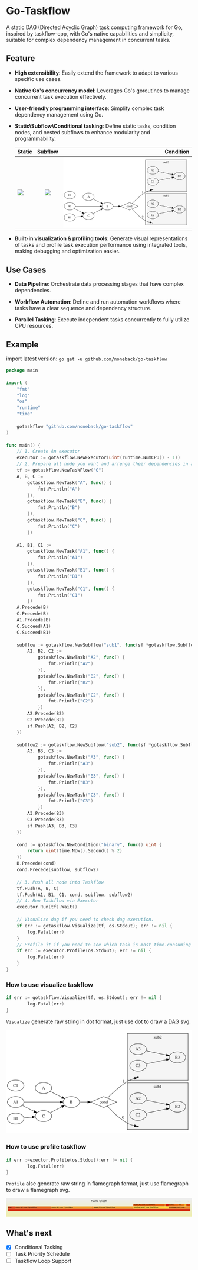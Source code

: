 # Go-Taskflow
A static DAG (Directed Acyclic Graph) task computing framework for Go, inspired by taskflow-cpp, with Go's native capabilities and simplicity, suitable for complex dependency management in concurrent tasks.

## Feature
- **High extensibility**: Easily extend the framework to adapt to various specific use cases.

- **Native Go's concurrency model**: Leverages Go's goroutines to manage concurrent task execution effectively.

- **User-friendly programming interface**: Simplify complex task dependency management using Go.

- **Static\Subflow\Conditional tasking**: Define static tasks, condition nodes, and nested subflows to enhance modularity and programmability.

	| Static | Subflow | Condition |
	|:-----------|:------------:|------------:|
	| ![](image/simple.svg)     |   ![](image/subflow.svg)   |      ![](image/condition.svg) |

- **Built-in visualization & profiling tools**: Generate visual representations of tasks and profile task execution performance using integrated tools, making debugging and optimization easier.

## Use Cases

- **Data Pipeline**: Orchestrate data processing stages that have complex dependencies.

- **Workflow Automation**: Define and run automation workflows where tasks have a clear sequence and dependency structure.

- **Parallel Tasking**: Execute independent tasks concurrently to fully utilize CPU resources.

## Example
import latest version: `go get -u github.com/noneback/go-taskflow`

```go
package main

import (
	"fmt"
	"log"
	"os"
	"runtime"
	"time"

	gotaskflow "github.com/noneback/go-taskflow"
)

func main() {
	// 1. Create An executor
	executor := gotaskflow.NewExecutor(uint(runtime.NumCPU() - 1))
	// 2. Prepare all node you want and arrenge their dependencies in a refined DAG
	tf := gotaskflow.NewTaskFlow("G")
	A, B, C :=
		gotaskflow.NewTask("A", func() {
			fmt.Println("A")
		}),
		gotaskflow.NewTask("B", func() {
			fmt.Println("B")
		}),
		gotaskflow.NewTask("C", func() {
			fmt.Println("C")
		})

	A1, B1, C1 :=
		gotaskflow.NewTask("A1", func() {
			fmt.Println("A1")
		}),
		gotaskflow.NewTask("B1", func() {
			fmt.Println("B1")
		}),
		gotaskflow.NewTask("C1", func() {
			fmt.Println("C1")
		})
	A.Precede(B)
	C.Precede(B)
	A1.Precede(B)
	C.Succeed(A1)
	C.Succeed(B1)

	subflow := gotaskflow.NewSubflow("sub1", func(sf *gotaskflow.Subflow) {
		A2, B2, C2 :=
			gotaskflow.NewTask("A2", func() {
				fmt.Println("A2")
			}),
			gotaskflow.NewTask("B2", func() {
				fmt.Println("B2")
			}),
			gotaskflow.NewTask("C2", func() {
				fmt.Println("C2")
			})
		A2.Precede(B2)
		C2.Precede(B2)
		sf.Push(A2, B2, C2)
	})

	subflow2 := gotaskflow.NewSubflow("sub2", func(sf *gotaskflow.Subflow) {
		A3, B3, C3 :=
			gotaskflow.NewTask("A3", func() {
				fmt.Println("A3")
			}),
			gotaskflow.NewTask("B3", func() {
				fmt.Println("B3")
			}),
			gotaskflow.NewTask("C3", func() {
				fmt.Println("C3")
			})
		A3.Precede(B3)
		C3.Precede(B3)
		sf.Push(A3, B3, C3)
	})

	cond := gotaskflow.NewCondition("binary", func() uint {
		return uint(time.Now().Second() % 2)
	})
	B.Precede(cond)
	cond.Precede(subflow, subflow2)

	// 3. Push all node into Taskflow
	tf.Push(A, B, C)
	tf.Push(A1, B1, C1, cond, subflow, subflow2)
	// 4. Run Taskflow via Executor
	executor.Run(tf).Wait()

	// Visualize dag if you need to check dag execution.
	if err := gotaskflow.Visualize(tf, os.Stdout); err != nil {
		log.Fatal(err)
	}
	// Profile it if you need to see which task is most time-consuming
	if err := executor.Profile(os.Stdout); err != nil {
		log.Fatal(err)
	}
}
```
### How to use visualize taskflow
```go
if err := gotaskflow.Visualize(tf, os.Stdout); err != nil {
		log.Fatal(err)
}
```
`Visualize` generate raw string in dot format, just use dot to draw a DAG svg.

![dot](image/condition.svg)
### How to use profile taskflow
```go
if err :=exector.Profile(os.Stdout);err != nil {
		log.Fatal(err)
}
```

`Profile` alse generate raw string in flamegraph format, just use flamegraph to draw a flamegraph svg.

![flg](image/fl.svg)

## What's next
- [x] Conditional Tasking
- [ ] Task Priority Schedule
- [ ] Taskflow Loop Support
